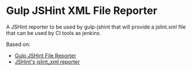 Gulp JSHint XML File Reporter
=============================

A JSHint reporter to be used by gulp-jshint that will provide a jslint.xml
file that can be used by CI tools as jenkins.

Based on:
* [Gulp JSHint File Reporter](https://github.com/spenceralger/gulp-jshint-file-reporter)
* [JSHint's jslint_xml reporter](https://github.com/jshint/jshint/blob/master/src/reporters/jslint_xml.js)

